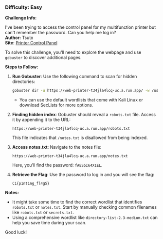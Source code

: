 ### Difficulty: Easy

**Challenge Info:**

I've been trying to access the control panel for my multifunction printer but can't remember the password. Can you help me log in?  
**Author:** Tsuto  
**Site:** [Printer Control Panel](https://web-printer-t34jla4lcq-uc.a.run.app/)

To solve this challenge, you'll need to explore the webpage and use `gobuster` to discover additional pages.

**Steps to Follow:**

1. **Run Gobuster**: Use the following command to scan for hidden directories:
   ```sh
   gobuster dir -u https://web-printer-t34jla4lcq-uc.a.run.app/ -w /usr/share/wordlists/{your_wordlist}
   ```
   - You can use the default wordlists that come with Kali Linux or download SecLists for more options.

2. **Finding hidden index**: Gobuster should reveal a `robots.txt` file. Access it by appending it to the URL:
   ```
   https://web-printer-t34jla4lcq-uc.a.run.app/robots.txt
   ```
   This file indicates that `/notes.txt` is disallowed from being indexed.

3. **Access notes.txt**: Navigate to the notes file:
   ```
   https://web-printer-t34jla4lcq-uc.a.run.app/notes.txt
   ```
   Here, you'll find the password: `fAES5I64X1EL`.

4. **Retrieve the Flag**: Use the password to log in and you will see the flag:
   ```
   C1{p1nt1ng_fl4g5}
   ```

**Notes:**

- It might take some time to find the correct wordlist that identifies `robots.txt` or `notes.txt`. Start by manually checking common filenames like `robots.txt` or `secrets.txt`.
- Using a comprehensive wordlist like `directory-list-2.3-medium.txt` can help you save time during your scan.

Good luck!
